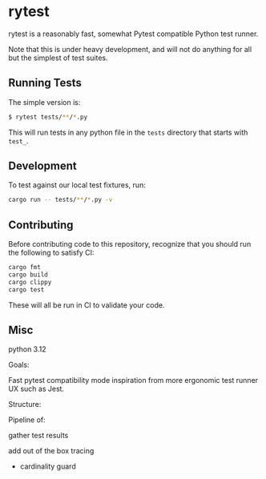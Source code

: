 # rytest

rytest is a reasonably fast, somewhat Pytest compatible Python test runner.

Note that this is under heavy development, and will not do anything for all
but the simplest of test suites.

## Running Tests

The simple version is:

```bash
$ rytest tests/**/*.py 
```

This will run tests in any python file in the `tests` directory that starts with `test_`.

## Development

To test against our local test fixtures, run:

```bash
cargo run -- tests/**/*.py -v
```

## Contributing

Before contributing code to this repository, recognize that you should run the following to satisfy CI:

```bash
cargo fmt
cargo build
cargo clippy
cargo test
```

These will all be run in CI to validate your code.

## Misc

python 3.12

Goals:

Fast
pytest compatibility mode
inspiration from more ergonomic test runner UX such as Jest.

Structure:

Pipeline of:

gather
test
results


add out of the box tracing
- cardinality guard